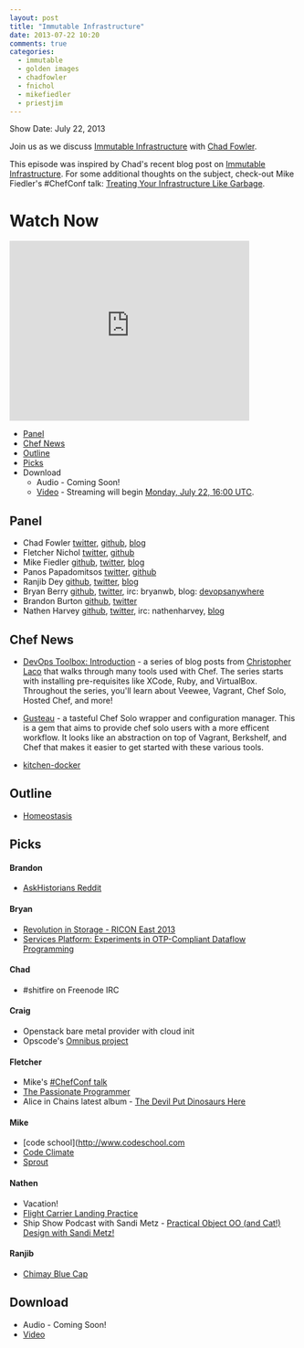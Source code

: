 ```yaml
---
layout: post
title: "Immutable Infrastructure"
date: 2013-07-22 10:20
comments: true
categories: 
  - immutable
  - golden images
  - chadfowler
  - fnichol
  - mikefiedler
  - priestjim
---
```

Show Date:  July 22, 2013

Join us as we discuss [Immutable Infrastructure](http://chadfowler.com/blog/2013/06/23/immutable-deployments/) with [Chad Fowler](https://twitter.com/chadfowler).

This episode was inspired by Chad's recent blog post on [Immutable Infrastructure](http://chadfowler.com/blog/2013/06/23/immutable-deployments/).  For some additional thoughts on the subject, check-out Mike Fiedler's #ChefConf talk:  [Treating Your Infrastructure Like Garbage](http://www.opscode.com/blog/chefconf-talks/treating-your-infrastructure-like-garbage-mike-fiedler/).

# Watch Now

<iframe width="420" height="315" src="http://www.youtube.com/embed/G92dPaluEwo" frameborder="0" allowfullscreen></iframe>

* [Panel](http://foodfightshow.org/2013/07/immutable-infrastructure.html#panel)
* [Chef News](http://foodfightshow.org/2013/07/immutable-infrastructure.html#news)
* [Outline](http://foodfightshow.org/2013/07/immutable-infrastructure.html#outline)
* [Picks](http://foodfightshow.org/2013/07/immutable-infrastructure.html#picks)
* Download
  * Audio - Coming Soon!
  * [Video](http://youtu.be/G92dPaluEwo) - Streaming will begin [Monday, July 22, 16:00 UTC](http://www.timeanddate.com/worldclock/fixedtime.html?msg=Food+Fight+Show+-+Immutable+Infrastructure&iso=20130722T12&p1=1928&ah=1).

Panel<a name="panel"></a>
------
* Chad Fowler [twitter](https://twitter.com/chadfowler), [github](https://github.com/chad), [blog](http://chadfowler.com/)
* Fletcher Nichol [twitter](http://twitter.com/fnichol), [github](https://github.com/fnichol)
* Mike Fiedler [github](http://github.com/miketheman), [twitter](http://twitter.com/mikefiedler), [blog](http://www.miketheman.net)
* Panos Papadomitsos [twitter](http://twitter.com/priestjim), [github](https://github.com/priestjim)
* Ranjib Dey [github](https://github.com/ranjib), [twitter](https://twitter.com/ranjibdey), [blog](http://ranjib.posterous.com/)
* Bryan Berry [github](http://github.com/bryanwb), [twitter](http://twitter.com/bryanwb), irc: bryanwb, blog: [devopsanywhere](http://devopsanywhere.blogspot.com)
* Brandon Burton [github](http://github.com/solarce), [twitter](https://twitter.com/solarce)
* Nathen Harvey [github](http://github.com/nathenharvey), [twitter](http://twitter.com/nathenharvey), irc: nathenharvey, [blog](http://nathenharvey.com)

<!-- more -->

Chef News<a name="news"></a>
---------

* [DevOps Toolbox: Introduction](http://chrislaco.com/devops-toolbox/introduction/) - a series of blog posts from [Christopher Laco](https://twitter.com/claco) that walks through many tools used with Chef.  The series starts with installing pre-requisites like XCode, Ruby, and VirtualBox.  Throughout the series, you'll learn about Veewee, Vagrant, Chef Solo, Hosted Chef, and more!

* [Gusteau](http://gusteau.gs/) - a tasteful Chef Solo wrapper and configuration manager.  This is a gem that aims to provide chef solo users with a more efficent workflow.  It looks like an abstraction on top of Vagrant, Berkshelf, and Chef that makes it easier to get started with these various tools.

* [kitchen-docker](https://github.com/portertech/kitchen-docker)


Outline<a name="outline"></a>
-------

* [Homeostasis](http://en.wikipedia.org/wiki/Homeostasis)
 
Picks<a name="picks"></a>
-----
#### Brandon

* [AskHistorians Reddit](http://www.reddit.com/r/AskHistorians)

#### Bryan

* [Revolution in Storage - RICON East 2013](http://www.youtube.com/watch?v=ulBHarnnf3Y)
* [Services Platform: Experiments in OTP-Compliant Dataflow Programming](http://www.youtube.com/watch?v=FWM3bQ43WzE)

#### Chad

* #shitfire on Freenode IRC

#### Craig

* Openstack bare metal provider with cloud init
* Opscode's [Omnibus project](https://github.com/opscode/omnibus-software)

#### Fletcher

* Mike's [#ChefConf talk](http://www.opscode.com/blog/chefconf-talks/treating-your-infrastructure-like-garbage-mike-fiedler/)
* [The Passionate Programmer](http://pragprog.com/book/cfcar2/the-passionate-programmer)
* Alice in Chains latest album - [The Devil Put Dinosaurs Here](http://www.rdio.com/artist/Alice_In_Chains/album/The_Devil_Put_Dinosaurs_Here/)

#### Mike

* [code school](http://www.codeschool.com
* [Code Climate](https://codeclimate.com/)
* [Sprout](http://sprout-talk.cfapps.io/)

#### Nathen

* Vacation!
* [Flight Carrier Landing Practice](http://www.youtube.com/watch?v=aeEFMvPPx2U)
* Ship Show Podcast with Sandi Metz - [Practical Object OO (and Cat!) Design with Sandi Metz!](http://theshipshow.com/2013/07/practical-object-oo-and-cat-design-with-sandi-metz/)


#### Ranjib

* [Chimay Blue Cap](http://www.chimay.com/en/chimay-bleue.html?IDD=130&IDC=287)


Download
--------
* Audio - Coming Soon!
* [Video](http://youtu.be/G92dPaluEwo)
